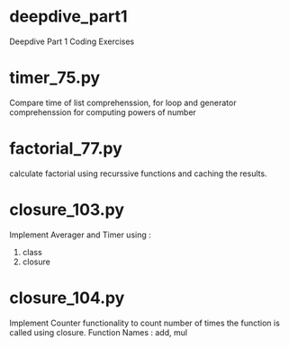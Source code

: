 # deepdive_part1
Deepdive Part 1 Coding Exercises

# timer_75.py
Compare time of list comprehenssion, for loop and generator comprehenssion for computing powers of number

# factorial_77.py
calculate factorial using recurssive functions and caching the results.

# closure_103.py
Implement Averager and Timer using : 
  1. class
  2. closure

# closure_104.py
Implement Counter functionality to count number of times the function is called using closure.
Function Names : add, mul

# 


